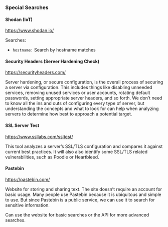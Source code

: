 ### Special Searches

#### Shodan (IoT)

https://www.shodan.io/

Searches:

- `hostname:` Search by hostname matches

#### Security Headers (Server Hardening Check)

https://securityheaders.com/

Server hardening, or secure configuration, is the overall process of securing a
server via configuration. This includes things like disabling unneeded services,
removing unused services or user accounts, rotating default passwords, setting appropriate server headers, and so forth. We don’t need to know all the ins and outs of configuring every type of server, but understanding the concepts and what to look for can help when analyzing servers to determine how best to approach a potential target.  

#### SSL Server Test

https://www.ssllabs.com/ssltest/

This tool analyzes a server’s SSL/TLS configuration and compares it against current best practices.  It will also also identify some SSL/TLS related vulnerabilities, such as Poodle or Heartbleed.

#### Pastebin

https://pastebin.com/

Website for storing and sharing text. The site doesn’t require an account for basic usage. Many people use Pastebin because it is ubiquitous and simple to use. But since Pastebin is a public service, we can use it to search for sensitive information.

Can use the website for basic searches or the API for more advanced searches.

